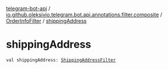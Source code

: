 [telegram-bot-api](../../index.md) / [io.github.oleksivio.telegram.bot.api.annotations.filter.composite](../index.md) / [OrderInfoFilter](index.md) / [shippingAddress](./shipping-address.md)

# shippingAddress

`val shippingAddress: `[`ShippingAddressFilter`](../-shipping-address-filter/index.md)
